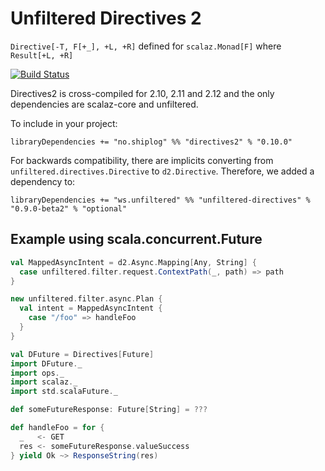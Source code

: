 Unfiltered Directives 2
==
``Directive[-T, F[+_], +L, +R]`` defined for ``scalaz.Monad[F]`` where ``Result[+L, +R]``

[![Build Status](https://travis-ci.org/shiplog/directives2.svg)](https://travis-ci.org/shiplog/directives2)

Directives2 is cross-compiled for 2.10, 2.11 and 2.12 and the only dependencies are scalaz-core and unfiltered.

To include in your project:

``libraryDependencies += "no.shiplog" %% "directives2" % "0.10.0"``

For backwards compatibility, there are implicits converting from ``unfiltered.directives.Directive`` to ``d2.Directive``. Therefore, we added a dependency to:

``libraryDependencies += "ws.unfiltered" %% "unfiltered-directives" % "0.9.0-beta2" % "optional"``

Example using scala.concurrent.Future
---
```scala
val MappedAsyncIntent = d2.Async.Mapping[Any, String] {
  case unfiltered.filter.request.ContextPath(_, path) => path
}

new unfiltered.filter.async.Plan {
  val intent = MappedAsyncIntent {
    case "/foo" => handleFoo
  }
}

val DFuture = Directives[Future]
import DFuture._
import ops._
import scalaz._
import std.scalaFuture._

def someFutureResponse: Future[String] = ???

def handleFoo = for {
  _   <- GET
  res <- someFutureResponse.valueSuccess
} yield Ok ~> ResponseString(res)
```
